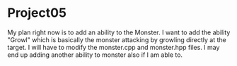 # Project05
My plan right now is to add an ability to the Monster. I want to add the ability "Growl" which is basically the monster attacking by growling directly at the target. I will have to modify the monster.cpp and monster.hpp files. I may end up adding another ability to monster also if I am able to. 